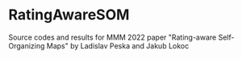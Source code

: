 # RatingAwareSOM
Source codes and results for MMM 2022 paper "Rating-aware Self-Organizing Maps" by Ladislav Peska and Jakub Lokoc
